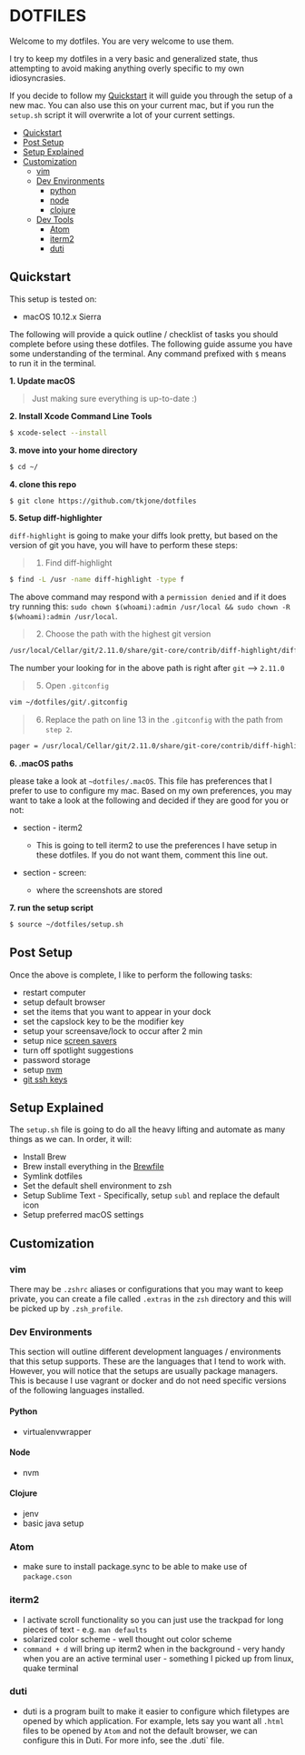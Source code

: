 # DOTFILES

Welcome to my dotfiles.  You are very welcome to use them.

I try to keep my dotfiles in a very basic and generalized state, thus attempting to avoid making anything overly specific to my own idiosyncrasies.


If you decide to follow my [Quickstart](#quickstart) it will guide you through the setup of a new mac.  You can also use this on your current mac, but if you run the `setup.sh` script it will overwrite a lot of your current settings.

* [Quickstart](#quickstart)
* [Post Setup](#post-setup)
* [Setup Explained](#setup-explained)
* [Customization](#customization)
  * [vim](#vim)
  * [Dev Environments](#dev-environments)
    * [python](#python)
    * [node](#node)
    * [clojure](#clojure)
  * [Dev Tools](#dev-tools)
    * [Atom](#atom)
    * [iterm2](#iterm2)
    * [duti](#duti)


##  Quickstart

This setup is tested on:

* macOS 10.12.x Sierra

The following will provide a quick outline / checklist of tasks you should complete before using these dotfiles.  The following guide assume you have
some understanding of the terminal.  Any command prefixed with `$` means to run it in the terminal.

**1.  Update macOS**

> Just making sure everything is up-to-date :)


**2.  Install Xcode Command Line Tools**

```bash
$ xcode-select --install
```


**3.  move into your home directory**

```bash
$ cd ~/
```

**4.  clone this repo**

```bash
$ git clone https://github.com/tkjone/dotfiles
```


**5.  Setup diff-highlighter**

`diff-highlight` is going to make your diffs look pretty, but based on the version of git you have, you will have to perform these steps:

> 1.  Find diff-highlight

```bash
$ find -L /usr -name diff-highlight -type f
```

The above command may respond with a `permission denied` and if it does try running this: `sudo chown $(whoami):admin /usr/local && sudo chown -R $(whoami):admin /usr/local`.

> 2.  Choose the path with the highest git version

```bash
/usr/local/Cellar/git/2.11.0/share/git-core/contrib/diff-highlight/diff-highlight
```

The number your looking for in the above path is right after `git` --> `2.11.0`


> 5.  Open `.gitconfig`

```bash
vim ~/dotfiles/git/.gitconfig
```


> 6.  Replace the path on line 13 in the `.gitconfig` with the path from `step 2`.

```bash
pager = /usr/local/Cellar/git/2.11.0/share/git-core/contrib/diff-highlight/diff-highlight | diff-so-fancy | less -r
```


**6.  .macOS paths**

please take a look at `~dotfiles/.macOS`. This file has preferences that I prefer to use to configure my mac. Based on my own preferences, you may want to take a look at the following and decided if they are good for you or not:

* section - iterm2
  * This is going to tell iterm2 to use the preferences I have setup in these dotfiles.  If you do not want them, comment this line out.

* section - screen:
  * where the screenshots are stored


**7.  run the setup script**

```bash
$ source ~/dotfiles/setup.sh
```


## Post Setup

Once the above is complete, I like to perform the following tasks:

* restart computer
* setup default browser
* set the items that you want to appear in your dock
* set the capslock key to be the modifier key
* setup your screensave/lock to occur after 2 min
* setup nice [screen savers](https://github.com/JohnCoates/Aerial)
* turn off spotlight suggestions
* password storage
* setup [nvm](https://github.com/creationix/nvm)
* [git ssh keys](https://help.github.com/articles/connecting-to-github-with-ssh/)


## Setup Explained

The `setup.sh` file is going to do all the heavy lifting and automate as many things as we can.  In order, it will:

* Install Brew
* Brew install everything in the [Brewfile](https://robots.thoughtbot.com/brewfile-a-gemfile-but-for-homebrew)
* Symlink dotfiles
* Set the default shell environment to zsh
* Setup Sublime Text - Specifically, setup `subl` and replace the default icon
* Setup preferred macOS settings

## Customization

### vim

There may be `.zshrc` aliases or configurations that you may want to keep private, you can create a file called `.extras` in the `zsh` directory and this will be picked up by `.zsh_profile`.

### Dev Environments

This section will outline different development languages / environments that this setup supports.  These are the languages that I tend to work with.  However, you will notice that the setups are usually package managers.  This is because I use vagrant or docker and do not need specific versions of the following languages installed.

#### Python

* virtualenvwrapper

#### Node

* nvm

#### Clojure

* jenv
* basic java setup

### Atom

* make sure to install package.sync to be able to make use of `package.cson`

### iterm2

* I activate scroll functionality so you can just use the trackpad for long pieces of text - e.g. `man defaults`
* solarized color scheme - well thought out color scheme
* `command + d` will bring up iterm2 when in the background - very handy when you are an active terminal user - something I picked up from linux, quake terminal

### duti

- duti is a program built to make it easier to configure which filetypes are opened by which application.  For example, lets say you want all `.html` files to be opened by `Atom` and not the default browser, we can configure this in Duti.  For more info, see the .duti` file.

